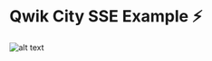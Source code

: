 # Qwik City SSE Example ⚡️

![alt text](https://github.com/harshmangalam/qwikcity-sse-example/public/sse.png)
